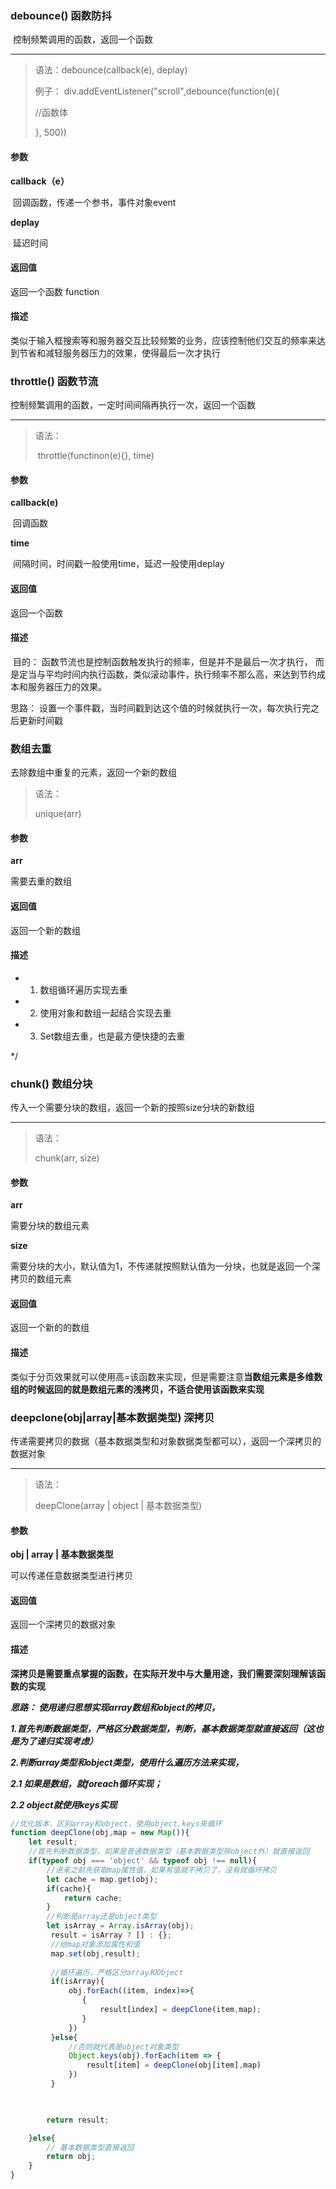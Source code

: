 ### debounce()    函数防抖

​    控制频繁调用的函数，返回一个函数

---

> 语法：debounce(callback(e), deplay)
>
> 例子： div.addEventListener("scroll",debounce(function(e){
>
>  //函数体
>
> }, 500))



#### 参数

**callback（e）**

​    回调函数，传递一个参书，事件对象event

**deplay**

​    延迟时间



#### 返回值

   返回一个函数 function



#### 描述

类似于输入框搜索等和服务器交互比较频繁的业务，应该控制他们交互的频率来达到节省和减轻服务器压力的效果，使得最后一次才执行





### throttle() 函数节流

  控制频繁调用的函数，一定时间间隔再执行一次，返回一个函数

---

> 语法： 
>
> ​    throttle(functinon(e){}, time)



#### 参数

**callback(e)**

​    回调函数

**time**

​    间隔时间，时间戳一般使用time，延迟一般使用deplay



#### 返回值

返回一个函数



#### 描述

​    目的： 函数节流也是控制函数触发执行的频率，但是并不是最后一次才执行， 而是定当与平均时间内执行函数，类似滚动事件，执行频率不那么高，来达到节约成本和服务器压力的效果。

  思路： 设置一个事件戳，当时间戳到达这个值的时候就执行一次，每次执行完之后更新时间戳



### 数组去重

去除数组中重复的元素，返回一个新的数组

> 语法：
>
> unique(arr)

#### 参数

**arr**

需要去重的数组



#### 返回值

返回一个新的数组



#### 描述

 *   1. 数组循环遍历实现去重

 *   2. 使用对象和数组一起结合实现去重

 *   3. Set数组去重，也是最方便快捷的去重

 */





### chunk()  数组分块

传入一个需要分块的数组，返回一个新的按照size分块的新数组

---

> 语法：
>
>  chunk(arr, size)

#### 参数

**arr**

需要分块的数组元素

**size**

需要分块的大小，默认值为1，不传递就按照默认值为一分块，也就是返回一个深拷贝的数组元素



#### 返回值

返回一个新的的数组



#### 描述

类似于分页效果就可以使用高=该函数来实现，但是需要注意**当数组元素是多维数组的时候返回的就是数组元素的浅拷贝，不适合使用该函数来实现**





### deepclone(obj|array|基本数据类型)  深拷贝

传递需要拷贝的数据（基本数据类型和对象数据类型都可以），返回一个深拷贝的数据对象

---

> 语法：
>
> deepClone(array | object | 基本数据类型)

#### 参数

**obj | array | 基本数据类型**

可以传递任意数据类型进行拷贝



#### 返回值

返回一个深拷贝的数据对象



#### 描述

**深拷贝是需要重点掌握的函数，在实际开发中与大量用途，我们需要深刻理解该函数的实现**

***思路： 使用递归思想实现array数组和object的拷贝，***

***1.首先判断数据类型，严格区分数据类型，判断，基本数据类型就直接返回（这也是为了递归实现考虑）***

***2.判断array类型和object类型，使用什么遍历方法来实现，***

   ***2.1 如果是数组，就foreach循环实现；***

   ***2.2 object就使用keys实现***

```js
//优化版本，区别array和object，使用object.keys来循环
function deepClone(obj,map = new Map()){
    let result;
    //首先判断数据类型，如果是普通数据类型（基本数据类型除object外）就直接返回
    if(typeof obj === 'object' && typeof obj !== null){
        //进来之前先获取map属性值，如果有值就不拷贝了，没有就循环拷贝
        let cache = map.get(obj);
        if(cache){
            return cache;
        }
        //判断是array还是object类型
        let isArray = Array.isArray(obj);
         result = isArray ? [] : {};
         //给map对象添加属性和值
         map.set(obj,result);
         
         //循环遍历，严格区分array和Object
         if(isArray){
             obj.forEach((item, index)=>{
                {
                    result[index] = deepClone(item,map);
                }
             })
         }else{
             //否则就代表是object对象类型
             Object.keys(obj).forEach(item => {
                 result[item] = deepClone(obj[item],map)
             })
         }

        

        return result;

    }else{
        // 基本数据类型直接返回
        return obj;    
    }
}

```





